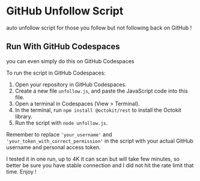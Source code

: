 # GitHub Unfollow Script
auto unfollow script for those you follow but not following back on GitHub !

## Run With GitHub Codespaces
you can even simply do this on GitHub Codespaces

To run the script in GitHub Codespaces:

1. Open your repository in GitHub Codespaces.
2. Create a new file `unfollow.js`, and paste the JavaScript code into this file.
3. Open a terminal in Codespaces (View > Terminal).
4. In the terminal, run `npm install @octokit/rest` to install the Octokit library.
5. Run the script with `node unfollow.js`.

Remember to replace `'your_username'` and `'your_token_with_correct_permission'` in the script 
with your actual GitHub username and personal access token.

I tested it in one run, up to 4K it can scan 
but will take few minutes, so better be sure you have stable connection
and I did not hit the rate limit that time. Enjoy !
